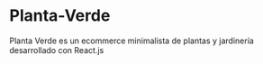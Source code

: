 # Planta-Verde
Planta Verde es un ecommerce minimalista de plantas y jardinería desarrollado con React.js
